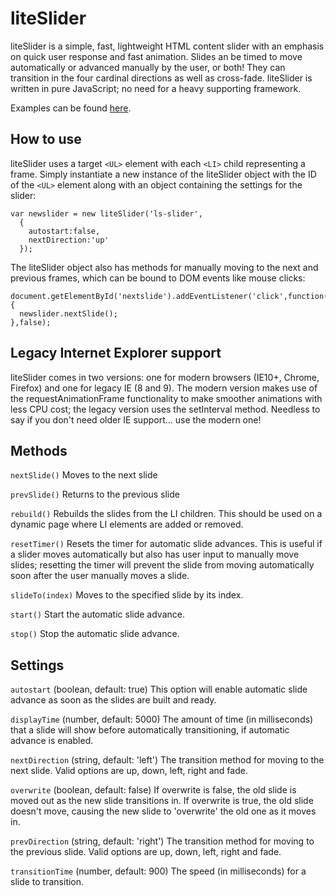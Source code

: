 liteSlider
==========
liteSlider is a simple, fast, lightweight HTML content slider with an emphasis on quick user response and fast animation. Slides an be timed to move automatically or advanced manually by the user, or both! They can transition in the four cardinal directions as well as cross-fade. liteSlider is written in pure JavaScript; no need for a heavy supporting framework.

Examples can be found [here](http://sudden-desu.net/liteslider).

How to use
----------
liteSlider uses a target `<UL>` element with each `<LI>` child representing a frame. Simply instantiate a new instance of the liteSlider object with the ID of the `<UL>` element along with an object containing the settings for the slider:

    var newslider = new liteSlider('ls-slider',
      {
        autostart:false,
        nextDirection:'up'
      });

The liteSlider object also has methods for manually moving to the next and previous frames, which can be bound to DOM events like mouse clicks:

    document.getElementById('nextslide').addEventListener('click',function() {
      newslider.nextSlide();
    },false);

Legacy Internet Explorer support
--------------------------------
liteSlider comes in two versions: one for modern browsers (IE10+, Chrome, Firefox) and one for legacy IE (8 and 9). The modern version makes use of the requestAnimationFrame functionality to make smoother animations with less CPU cost; the legacy version uses the setInterval method. Needless to say if you don't need older IE support... use the modern one!

Methods
-------
`nextSlide()`
Moves to the next slide

`prevSlide()`
Returns to the previous slide

`rebuild()`
Rebuilds the slides from the LI children. This should be used on a dynamic page where LI elements are added or removed.

`resetTimer()`
Resets the timer for automatic slide advances. This is useful if a slider moves automatically but also has user input to manually move slides; resetting the timer will prevent the slide from moving automatically soon after the user manually moves a slide.

`slideTo(index)`
Moves to the specified slide by its index.

`start()`
Start the automatic slide advance.

`stop()`
Stop the automatic slide advance.

Settings
--------
`autostart` (boolean, default: true)
This option will enable automatic slide advance as soon as the slides are built and ready.

`displayTime` (number, default: 5000)
The amount of time (in milliseconds) that a slide will show before automatically transitioning, if automatic advance is enabled.

`nextDirection` (string, default: 'left')
The transition method for moving to the next slide. Valid options are up, down, left, right and fade.

`overwrite` (boolean, default: false)
If overwrite is false, the old slide is moved out as the new slide transitions in. If overwrite is true, the old slide doesn't move, causing the new slide to 'overwrite' the old one as it moves in.

`prevDirection` (string, default: 'right')
The transition method for moving to the previous slide. Valid options are up, down, left, right and fade.

`transitionTime` (number, default: 900)
The speed (in milliseconds) for a slide to transition.